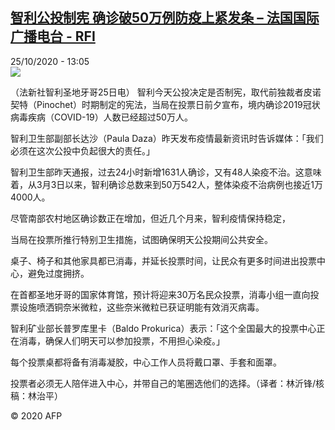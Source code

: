<!--1603630528000-->
[智利公投制宪  确诊破50万例防疫上紧发条 – 法国国际广播电台 - RFI](http://www.rfi.fr//cn/contenu/20201025-%E6%99%BA%E5%88%A9%E5%85%AC%E6%8A%95%E5%88%B6%E5%AE%AA-%E7%A1%AE%E8%AF%8A%E7%A0%B450%E4%B8%87%E4%BE%8B%E9%98%B2%E7%96%AB%E4%B8%8A%E7%B4%A7%E5%8F%91%E6%9D%A1-0)
------

<div>25/10/2020 - 13:05</div><img src="https://s.rfi.fr/media/display/646fd4a8-16bf-11eb-b550-005056bf87d6/w:310/p:16x9/int0014b.201025200502.jpg"><div class="t-content__body u-clearfix"><p>（法新社智利圣地牙哥25日电）    智利今天公投决定是否制宪，取代前独裁者皮诺契特（Pinochet）时期制定的宪法，当局在投票日前夕宣布，境内确诊2019冠状病毒疾病（COVID-19）人数已经超过50万人。</p><p>    智利卫生部副部长达沙（Paula Daza）昨天发布疫情最新资讯时告诉媒体：「我们必须在这次公投中负起很大的责任。」</p><p>    智利卫生部昨天通报，过去24小时新增1631人确诊，又有48人染疫不治。这意味着，从3月3日以来，智利确诊总数来到50万542人，整体染疫不治病例也接近1万4000人。</p><p>    尽管南部农村地区确诊数正在增加，但近几个月来，智利疫情保持稳定，</p><p>    当局在投票所推行特别卫生措施，试图确保明天公投期间公共安全。</p><p>    桌子、椅子和其他家具都已消毒，并延长投票时间，让民众有更多时间进出投票中心，避免过度拥挤。</p><p>    在首都圣地牙哥的国家体育馆，预计将迎来30万名民众投票，消毒小组一直向投票设施喷洒铜奈米微粒，这些奈米微粒已获证明能有效消灭病毒。</p><p>    智利矿业部长普罗库里卡（Baldo Prokurica）表示：「这个全国最大的投票中心正在消毒，确保人们明天可以参加投票，不用担心染疫。」</p><p>    每个投票桌都将备有消毒凝胶，中心工作人员将戴口罩、手套和面罩。</p><p>    投票者必须无人陪伴进入中心，并带自己的笔圈选他们的选择。（译者：林沂锋/核稿：林治平）</p><p class="t-copyright">© 2020 AFP</p>        </div>
